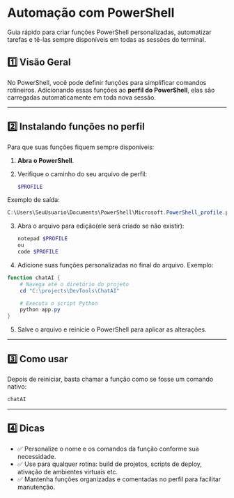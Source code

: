 # Automação com PowerShell

Guia rápido para criar funções PowerShell personalizadas, automatizar tarefas e tê-las sempre disponíveis em todas as sessões do terminal.

## 1️⃣ Visão Geral

No PowerShell, você pode definir funções para simplificar comandos rotineiros. Adicionando essas funções ao **perfil do PowerShell**, elas são carregadas automaticamente em toda nova sessão.

---

## 2️⃣ Instalando funções no perfil

Para que suas funções fiquem sempre disponíveis:

1. **Abra o PowerShell**.
2. Verifique o caminho do seu arquivo de perfil:

   ```powershell
   $PROFILE
   ```

Exemplo de saída:

```powershell
C:\Users\SeuUsuario\Documents\PowerShell\Microsoft.PowerShell_profile.ps1
```

3. Abra o arquivo para edição(ele será criado se não existir):

   ```powershell
   notepad $PROFILE
   ou
   code $PROFILE
   ```

4. Adicione suas funções personalizadas no final do arquivo. Exemplo:

```powershell
function chatAI {
    # Navega até o diretório do projeto
    cd "C:\projects\DevTools\ChatAI"

    # Executa o script Python
    python app.py
}
```

5. Salve o arquivo e reinicie o PowerShell para aplicar as alterações.

---

## 3️⃣ Como usar

Depois de reiniciar, basta chamar a função como se fosse um comando nativo:

```powershell
chatAI
```

---

## 4️⃣ Dicas

- ✅ Personalize o nome e os comandos da função conforme sua necessidade.
- ✅ Use para qualquer rotina: build de projetos, scripts de deploy, ativação de ambientes virtuais etc.
- ✅ Mantenha funções organizadas e comentadas no perfil para facilitar manutenção.
